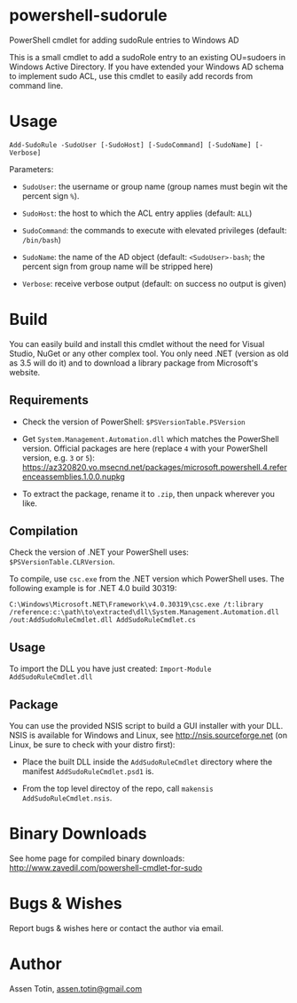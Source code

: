 # powershell-sudorule

PowerShell cmdlet for adding sudoRule entries to Windows AD

This is a small cmdlet to add a sudoRole entry to an existing OU=sudoers in Windows Active Directory. If you have extended your Windows AD schema to implement sudo ACL, use this cmdlet to easily add records from command line. 

# Usage

    Add-SudoRule -SudoUser [-SudoHost] [-SudoCommand] [-SudoName] [-Verbose]

Parameters:

* `SudoUser`: the username or group name (group names must begin wit the percent sign `%`).

* `SudoHost`: the host to which the ACL entry applies (default: `ALL`)

* `SudoCommand`: the commands to execute with elevated privileges (default: `/bin/bash`)

* `SudoName`: the name of the AD object (default: `<SudoUser>-bash`; the percent sign from group name will be stripped here)

* `Verbose`: receive verbose output (default: on success no output is given)

# Build

You can easily build and install this cmdlet without the need for Visual Studio, NuGet or any other complex tool. You only need .NET (version as old as 3.5 will do it) and to download a library package from Microsoft's website. 

## Requirements

* Check the version of PowerShell: `$PSVersionTable.PSVersion`

* Get `System.Management.Automation.dll` which matches the PowerShell version. Official packages are here (replace `4` with your PowerShell version, e.g. `3` or `5`): https://az320820.vo.msecnd.net/packages/microsoft.powershell.4.referenceassemblies.1.0.0.nupkg

* To extract the package, rename it to `.zip`, then unpack wherever you like. 

## Compilation
Check the version of .NET your PowerShell uses: `$PSVersionTable.CLRVersion`.

To compile, use `csc.exe` from the .NET version which PowerShell uses. The following example is for .NET 4.0 build 30319: 

    C:\Windows\Microsoft.NET\Framework\v4.0.30319\csc.exe /t:library /reference:c:\path\to\extracted\dll\System.Management.Automation.dll /out:AddSudoRuleCmdlet.dll AddSudoRuleCmdlet.cs

## Usage
To import the DLL you have just created: `Import-Module AddSudoRuleCmdlet.dll`

## Package
You can use the provided NSIS script to build a GUI installer with your DLL. NSIS is available for Windows and Linux, see http://nsis.sourceforge.net (on Linux, be sure to check with your distro first):

* Place the built DLL inside the `AddSudoRuleCmdlet` directory where the manifest `AddSudoRuleCmdlet.psd1` is.

* From the top level directoy of the repo, call `makensis AddSudoRuleCmdlet.nsis`.

# Binary Downloads

See home page for compiled binary downloads: http://www.zavedil.com/powershell-cmdlet-for-sudo

# Bugs & Wishes

Report bugs & wishes here or contact the author via email.

# Author

Assen Totin, assen.totin@gmail.com


